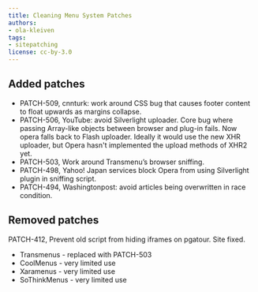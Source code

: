 ```yaml
---
title: Cleaning Menu System Patches
authors:
- ola-kleiven
tags:
- sitepatching
license: cc-by-3.0
---
```


## Added patches

- PATCH-509, cnnturk: work around CSS bug that causes footer content to float upwards as margins collapse.
- PATCH-506, YouTube: avoid Silverlight uploader. Core bug where passing Array-like objects between browser and plug-in fails. Now opera falls back to Flash uploader. Ideally it would use the new XHR uploader, but Opera hasn&#39;t implemented the upload methods of XHR2 yet.
- PATCH-503, Work around Transmenu’s browser sniffing.
- PATCH-498, Yahoo! Japan services block Opera from using Silverlight plugin in sniffing script.
- PATCH-494, Washingtonpost: avoid articles being overwritten in race condition.

## Removed patches

PATCH-412, Prevent old script from hiding iframes on pgatour. Site fixed.

- Transmenus - replaced with PATCH-503
- CoolMenus - very limited use
- Xaramenus - very limited use
- SoThinkMenus - very limited use
